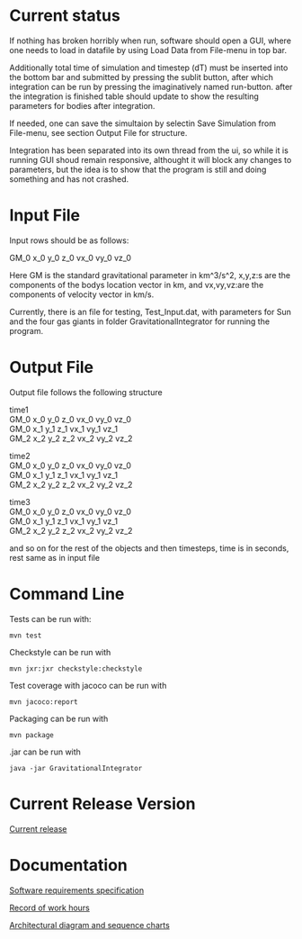 Current status
==============
If nothing has broken horribly when run, software should open a GUI, where one needs to load in datafile by using Load Data from File-menu in top bar.

 Additionally total time of simulation and timestep (dT) must be inserted into the bottom bar and submitted by pressing the sublit button, after which integration can be run by pressing the imaginatively named run-button. after the integration is finished table should update to show the resulting parameters for bodies after integration.

If needed, one can save the simultaion by selectin Save Simulation from File-menu, see section Output File for structure. 

Integration has been separated into its own thread from the ui, so while it is running GUI shoud remain responsive, althought it will block any changes to parameters, but the idea is to show that the program is still  and doing something and has not crashed. 

Input File
==========
Input rows should be as follows:

GM_0 x_0 y_0 z_0 vx_0 vy_0 vz_0
 
Here GM is the standard gravitational parameter in km^3/s^2, x,y,z:s are the components of the bodys location vector in km, and vx,vy,vz:are the components of velocity vector in km/s.

Currently, there is an file for testing, Test_Input.dat, with parameters for Sun and the four gas giants in folder GravitationalIntegrator for running the program.

Output File
===========
Output file follows the following structure

time1<br/>
GM_0 x_0 y_0 z_0 vx_0 vy_0 vz_0<br/>
GM_0 x_1 y_1 z_1 vx_1 vy_1 vz_1<br/>
GM_2 x_2 y_2 z_2 vx_2 vy_2 vz_2

time2<br/>
GM_0 x_0 y_0 z_0 vx_0 vy_0 vz_0<br/>
GM_0 x_1 y_1 z_1 vx_1 vy_1 vz_1<br/>
GM_2 x_2 y_2 z_2 vx_2 vy_2 vz_2

time3<br/>
GM_0 x_0 y_0 z_0 vx_0 vy_0 vz_0<br/>
GM_0 x_1 y_1 z_1 vx_1 vy_1 vz_1<br/>
GM_2 x_2 y_2 z_2 vx_2 vy_2 vz_2

and so on for the rest of the objects and then timesteps, time is in seconds, rest same as in input file
 
Command Line
============
Tests can be run with: 
```
mvn test
```

Checkstyle can be run with
```
mvn jxr:jxr checkstyle:checkstyle
```

Test coverage with jacoco can be run with
```
mvn jacoco:report
```

Packaging can be run with 
```
mvn package
```

.jar can be run with
```
java -jar GravitationalIntegrator
```

Current Release Version
=======================
[Current release](https://github.com/MLumme/Ohjelmistotekniikka/releases/tag/Week5)

Documentation
=============
[Software requirements specification](../master/Harjoitusty�/Documentation/requirements_specification.md)

[Record of work hours](../master/Harjoitusty�/Documentation/record_of_work_hours.md)

[Architectural diagram and sequence charts](../master/Harjoitusty�/Documentation/architecture.md)


